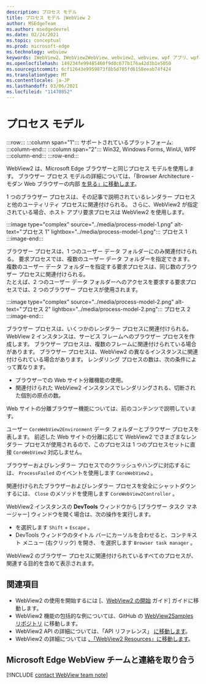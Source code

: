 ```yaml
---
description: プロセス モデル
title: プロセス モデル |WebView 2
author: MSEdgeTeam
ms.author: msedgedevrel
ms.date: 02/24/2021
ms.topic: conceptual
ms.prod: microsoft-edge
ms.technology: webview
keywords: IWebView2、IWebView2WebView、webview2、webview、wpf アプリ、wpf、edge、ICoreWebView2、ICoreWebView2Host、ブラウザー コントロール、edge html
ms.openlocfilehash: 149234fe99485460f9d0c677b176a42d3b1e5050
ms.sourcegitcommit: 6cf12643e9959873f8b5d785fd6158eeab74f424
ms.translationtype: MT
ms.contentlocale: ja-JP
ms.lasthandoff: 03/06/2021
ms.locfileid: "11470852"
---
```

# <a name="process-model"></a>プロセス モデル  

:::row:::
   :::column span="1":::
      サポートされているプラットフォーム:
   :::column-end:::
   :::column span="2":::
      Win32, Windows Forms, WinUi, WPF
   :::column-end:::
:::row-end:::  

WebView2 は、Microsoft Edge ブラウザーと同じプロセス モデルを使用します。  ブラウザー プロセス モデルの詳細については、「Browser Architecture - モダン Web ブラウザーの内部 [を見る」に移動します][GoogleDeveloperWebUpdates201809InsideBrowserPart1BrowserArchitecture]。  

1 つのブラウザー プロセスは、その記事で説明されているレンダラー プロセスと他のユーティリティ プロセスに関連付けられる。  さらに、WebView2 が指定されている場合、ホスト アプリ要求プロセスは WebView2 を使用します。  

:::image type="complex" source="../media/process-model-1.png" alt-text="プロセス 1" lightbox="../media/process-model-1.png":::
   プロセス 1  
:::image-end:::  

ブラウザー プロセスは、1 つのユーザー データ フォルダーにのみ関連付けられる。  要求プロセスでは、複数のユーザー データ フォルダーを指定できます。  複数のユーザー データ フォルダーを指定する要求プロセスは、同じ数のブラウザー プロセスに関連付けられる。  
たとえば、2 つのユーザー データ フォルダーへのアクセスを要求する要求プロセスでは、2 つのブラウザー プロセスが使用されます。  

:::image type="complex" source="../media/process-model-2.png" alt-text="プロセス 2" lightbox="../media/process-model-2.png":::
   プロセス 2  
:::image-end:::  

ブラウザー プロセスは、いくつかのレンダラー プロセスに関連付けられる。  WebView 2 インスタンスは、サービス フレームへのブラウザー プロセスを作成します。  ブラウザー プロセスは、複数のフレームに関連付けられている場合があります。  ブラウザー プロセスは、WebView2 の異なるインスタンスに関連付けられている場合があります。  レンダリング プロセスの数は、次の条件によって異なります。  

*   ブラウザーでの Web サイト分離機能の使用。  
*   関連付けられた WebView2 インスタンスでレンダリングされる、切断された個別の原点の数。  

Web サイトの分離ブラウザー機能については、前のコンテンツで説明しています。 
<!--todo:  which previous content?  -->  
 

ユーザー `CoreWebView2Environment` データ フォルダーとブラウザー プロセスを表します。  前述した Web サイトの分離に応じて WebView2 でさまざまなレンダラー プロセスが使用されるので、このプロセスは 1 つのプロセスセットに直接 `CoreWebView2` 対応しません。  

ブラウザーおよびレンダラー プロセスでのクラッシュやハングに対応するには、 `ProcessFailed` のイベントを使用します `CoreWebView2` 。  

関連付けられたブラウザーおよびレンダラー プロセスを安全にシャットダウンするには、 `Close` のメソッドを使用します `CoreWebView2Controller` 。  

WebView2 インスタンスの **DevTools** ウィンドウから [ブラウザー タスク マネージャー] ウィンドウを開く場合は、次の操作を実行します。  

*   を選択します `Shift` + `Escape` 。  
*   DevTools ウィンドウのタイトル バーにカーソルを合わせると、コンテキスト メニュー \(右クリック\) を開き、 を選択します `Browser task manager` 。  

WebView2 のブラウザー プロセスに関連付けられているすべてのプロセスが、関連する目的を含めて表示されます。  

## <a name="see-also"></a>関連項目  

*   WebView2 の使用を開始するには [、[WebView2 の開始][Webview2IndexGettingStarted] ガイド] ガイドに移動します。  
*   WebView2 機能の包括的な例については、GitHub の [WebView2Samples リポジトリ][GithubMicrosoftedgeWebview2samples] に移動します。  
*   WebView2 API の詳細については、「API リファレンス」 [に移動します][DotnetApiMicrosoftWebWebview2WpfWebview2]。  
*   WebView2 の詳細については [、「WebView2 Resources」に移動します][Webview2IndexNextSteps]。  

## <a name="getting-in-touch-with-the-microsoft-edge-webview-team"></a>Microsoft Edge WebView チームと連絡を取り合う  

[!INCLUDE [contact WebView team note](../includes/contact-webview-team-note.md)]  

<!-- links -->  

[Webview2IndexGettingStarted]: ../index.md#getting-started "はじめに - Microsoft Edge WebView2 |Microsoft Docs"  
[Webview2IndexNextSteps]: ../index.md#next-steps "次の手順 - Microsoft Edge WebView2 の概要|Microsoft Docs"  

[DotnetApiMicrosoftWebWebview2WpfWebview2]: /dotnet/api/microsoft.web.webview2.wpf.webview2 "WebView2 クラス | Microsoft Docs"  

[GithubMicrosoftedgeWebview2samples]: https://github.com/MicrosoftEdge/WebView2Samples "WebView2 サンプル-MicrosoftEdge/WebView2Samples | GitHub"  

[GoogleDeveloperWebUpdates201809InsideBrowserPart1BrowserArchitecture]: https://developers.google.com/web/updates/2018/09/inside-browser-part1#browser-architecture "ブラウザーのアーキテクチャ - 最新の Web ブラウザーを見る (パート 1)"  
